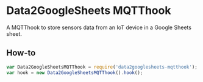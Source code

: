 # Data2GoogleSheets MQTThook
A MQTThook to store sensors data from an IoT device in a Google Sheets sheet.

## How-to
```js
var Data2GoogleSheetsMQTThook = require('data2googlesheets-mqtthook');
var hook = new Data2GoogleSheetsMQTThook().hook();
```
